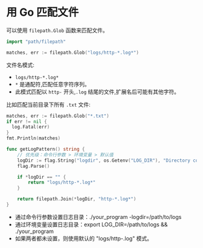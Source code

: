 # 用 Go 匹配文件

可以使用 `filepath.Glob` 函数来匹配文件。

```go
import "path/filepath"

matches, err := filepath.Glob("logs/http-*.log*")
```

文件名模式:

- `logs/http-*.log*`
- `*` 是通配符,匹配任意字符序列。
- 此模式匹配以 `http-` 开头,`.log` 结尾的文件,扩展名后可能有其他字符。

比如匹配当前目录下所有 `.txt` 文件:

```go
matches, err := filepath.Glob("*.txt")
if err != nil {
  log.Fatal(err)
}
fmt.Println(matches)

```

```go
func getLogPattern() string {
    // 优先级：命令行参数 > 环境变量 > 默认值
    logDir := flag.String("logdir", os.Getenv("LOG_DIR"), "Directory containing log files")
    flag.Parse()

    if *logDir == "" {
        return "logs/http-*.log*"
    }

    return filepath.Join(*logDir, "http-*.log*")
}
```

- 通过命令行参数设置日志目录：./your_program -logdir=/path/to/logs
- 通过环境变量设置日志目录：export LOG_DIR=/path/to/logs && ./your_program
- 如果两者都未设置，则使用默认的 "logs/http-.log" 模式。
